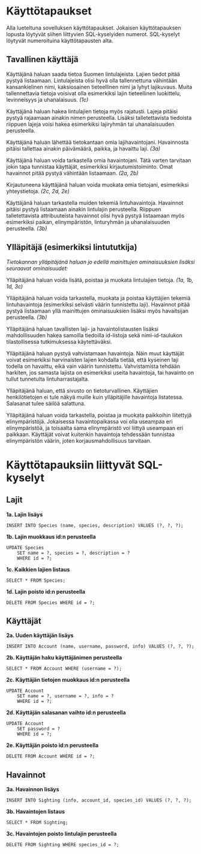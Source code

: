 # Käyttötapaukset

Alla lueteltuna sovelluksen käyttötapaukset. Jokaisen käyttötapauksen lopusta löytyvät siihen liittyvien SQL-kyselyiden numerot. SQL-kyselyt löytyvät numeroituina käyttötapausten alta. 

## Tavallinen käyttäjä

Käyttäjänä haluan saada tietoa Suomen lintulajeista. Lajien tiedot pitää pystyä listaamaan. Lintulajeista olisi hyvä olla tallennettuna vähintään kansankielinen nimi, kaksiosainen tieteellinen nimi ja lyhyt lajikuvaus. Muita tallennettavia tietoja voisivat olla esimerkiksi lajin tieteellinen luokittelu, levinneisyys ja uhanalaisuus. *(1c)*

Käyttäjänä haluan hakea lintulajien tietoja myös rajatusti. Lajeja pitäisi pystyä rajaamaan ainakin nimen perusteella. Lisäksi talletettavista tiedoista riippuen lajeja voisi hakea esimerkiksi lajiryhmän tai uhanalaisuuden perusteella. 

Käyttäjänä haluan lähettää tietokantaan omia lajihavaintojani. Havainnosta pitäisi tallettaa ainakin päivämäärä, paikka, ja havaittu laji. *(3a)*

Käyttäjänä haluan voida tarkastella omia havaintojani. Tätä varten tarvitaan jokin tapa tunnistaa käyttäjät, esimerkiksi kirjautumistoiminto. Omat havainnot pitää pystyä vähintään listaamaan. *(2a, 2b)*

Kirjautuneena käyttäjänä haluan voida muokata omia tietojani, esimerkiksi yhteystietoja. *(2c, 2d, 2e)*

Käyttäjänä haluan tarkastella muiden tekemiä lintuhavaintoja. Havainnot pitäisi pystyä listaamaan ainakin lintulajin perusteella. Riippuen talletettavista attribuuteista havainnot olisi hyvä pystyä listaamaan myös esimerkiksi paikan, elinympäristön, linturyhmän ja uhanalaisuuden perusteella. *(3b)*

## Ylläpitäjä (esimerkiksi lintututkija)

*Tietokannan ylläpitäjänä haluan jo edellä mainittujen ominaisuuksien lisäksi seuraavat ominaisuudet:*

Ylläpitäjänä haluan voida lisätä, poistaa ja muokata lintulajien tietoja. *(1a, 1b, 1d, 3c)*

Ylläpitäjänä haluan voida tarkastella, muokata ja poistaa käyttäjien tekemiä lintuhavaintoja (esimerkiksi selvästi väärin tunnistettu laji). Havainnot pitää pystyä listaamaan yllä mainittujen ominaisuuksien lisäksi myös havaitsijan perusteella. *(3b)*

Ylläpitäjänä haluan tavallisten laji- ja havaintolistausten lisäksi mahdollisuuden hakea samoilla tiedoilla id-listoja sekä nimi-id-taulukon tilastollisessa tutkimuksessa käytettäväksi.

Ylläpitäjänä haluan pystyä vahvistamaan havaintoja. Näin muut käyttäjät voivat esimerkiksi harvinaisten lajien kohdalla tietää, että kyseinen laji todella on havaittu, eikä vain väärin tunnistettu. Vahvistamista tehdään harkiten, jos samasta lajista on esimerkiksi useita havaintoja, tai havainto on tullut tunnetulta lintuharrastajalta.

Ylläpitäjänä haluan, että sivusto on tietoturvallinen. Käyttäjien henkilötietojen ei tule näkyä muille kuin ylläpitäjille havaintoja listatessa. Salasanat tulee säilöä salattuna.

Ylläpitäjänä haluan voida tarkastella, poistaa ja muokata paikkoihin liitettyjä elinympäristöjä. Jokaisessa havaintopaikassa voi olla useampaa eri elinympäristöä, ja toisaalta sama elinympäristö voi liittyä useampaan eri paikkaan. Käyttäjät voivat kuitenkin havaintoja tehdessään tunnistaa elinympäristön väärin, joten korjausmahdollisuus tarvitaan. 

# Käyttötapauksiin liittyvät SQL-kyselyt

## Lajit 

**1a. Lajin lisäys**

`INSERT INTO Species (name, species, description) VALUES (?, ?, ?);`

**1b. Lajin muokkaus id:n perusteella**

```
UPDATE Species
    SET name = ?, species = ?, description = ?
    WHERE id = ?;
```

**1c. Kaikkien lajien listaus**

`SELECT * FROM Species;`

**1d. Lajin poisto id:n perusteella**

`DELETE FROM Species WHERE id = ?;`

## Käyttäjät

**2a. Uuden käyttäjän lisäys**

`INSERT INTO Account (name, username, password, info) VALUES (?, ?, ?);`

**2b. Käyttäjän haku käyttäjänimen perusteella**

`SELECT * FROM Account WHERE (username = ?);`

**2c. Käyttäjän tietojen muokkaus id:n perusteella**

```
UPDATE Account
    SET name = ?, username = ?, info = ?
    WHERE id = ?;
```

**2d. Käyttäjän salasanan vaihto id:n perusteella**

```
UPDATE Account
    SET password = ?
    WHERE id = ?;
```

**2e. Käyttäjän poisto id:n perusteella**

`DELETE FROM Account WHERE id = ?;`

## Havainnot

**3a. Havainnon lisäys**

`INSERT INTO Sighting (info, account_id, species_id) VALUES (?, ?, ?);`

**3b. Havaintojen listaus**

`SELECT * FROM Sighting;`

**3c. Havaintojen poisto lintulajin perusteella**

`DELETE FROM Sighting WHERE species_id = ?;`







